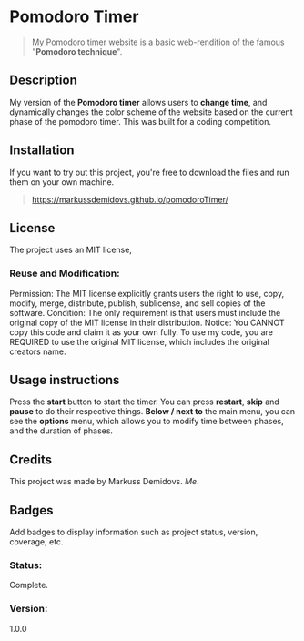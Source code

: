 # Pomodoro Timer
> My Pomodoro timer website is a basic web-rendition of the famous "**Pomodoro technique**".

## Description
My version of the **Pomodoro timer** allows users to __change time__,
and dynamically changes the color scheme of the website based on the current phase of the pomodoro timer.
This was built for a coding competition.

## Installation
If you want to try out this project, you're free to download the files and run them on your own machine.
> https://markussdemidovs.github.io/pomodoroTimer/

## License
The project uses an MIT license, 
### Reuse and Modification:
Permission: The MIT license explicitly grants users the right to use, copy, modify, merge, distribute, publish, sublicense, and sell copies of the software.
Condition: The only requirement is that users must include the original copy of the MIT license in their distribution.
Notice: You CANNOT copy this code and claim it as your own fully. To use my code, you are REQUIRED to use the original MIT license, which includes
the original creators name.

## Usage instructions
Press the **start** button to start the timer.
You can press **restart**, **skip** and **pause** to do their respective things.
**Below / next to** the main menu, you can see the **__options__** menu, which allows you to
modify time between phases, and the duration of phases.


## Credits
This project was made by Markuss Demidovs. *Me*.

## Badges
Add badges to display information such as project status, version, coverage, etc.
### Status:
Complete.
### Version: 
1.0.0

